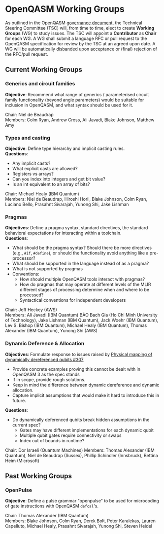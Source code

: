 # OpenQASM Working Groups

As outlined in the OpenQASM [governance document](governance.md), the Technical Steering Committee (TSC)
will, from time to time, elect to create **Working Groups** (WG) to study issues. The TSC will appoint a **Contributor**
as **Chair** for each WG. A WG shall submit a language RFC or pull request to the OpenQASM specification
for review by the TSC at an agreed upon date. A WG will be automatically disbanded upon acceptance or
(final) rejection of the RFC/pull request.

## Current Working Groups

### Generics and circuit families

**Objective**: Recommend what range of generics / parameterised circuit family functionality (beyond angle parameters) would be suitable for inclusion in OpenQASM, and what syntax should be used for it.

Chair: Niel de Beaudrap  
Members: Colm Ryan, Andrew Cross, Ali Javadi, Blake Johnson, Matthew Amy

### Types and casting

**Objective**: Define type hierarchy and implicit casting rules.  
**Questions**:

 * Any implicit casts?
 * What explicit casts are allowed?
 * Registers vs arrays?
 * Can you index into integers and get bit value?
 * Is an int equivalent to an array of bits?

Chair: Michael Healy (IBM Quantum)  
Members: Niel de Beaudrap, Hiroshi Horii, Blake Johnson, Colm Ryan, Luciano Bello, Prasahnt Sivarajah, Yunong Shi, Jake Lishman

### Pragmas


**Objectives**: Define a pragma syntax, standard directives, the standard behavioral expectations for interacting within a toolchain.  
**Questions**:

 * What should be the pragma syntax? Should there be more directives (e.g., `#if`, `#define`), or should the functionality avoid anything like a pre-processor?
 * What should be supported in the language instead of as a pragma?
 * What is not supported by pragmas
 * Conventions:
    * How should multiple OpenQASM tools interact with pragmas?
    * How do pragmas that may operate at different levels of the MLIR different stages of processing determine when and where to be processed?
    * Syntactical conventions for independent developers

Chair: Jeff Heckey (AWS)  
Members: Ali Javadi (IBM Quantum)
BẢO Bach Gia (Ho Chi Minh University of Technology), Jake Lishman (IBM Quantum), Jack Woehr (IBM Quantum), Lev S. Bishop (IBM Quantum), Michael Healy (IBM Quantum), Thomas Alexander (IBM Quantum), Yunong Shi (AWS)

### Dynamic Deference & Allocation

**Objectives**: Formulate response to issues raised by [Physical mapping of dynamically dereferenced qubits #307](https://github.com/Qiskit/openqasm/issues/307)
 * Provide concrete examples proving this cannot be dealt with in OpenQASM 3 as the spec stands
 * If in scope, provide rough solutions.
 * Keep in mind the difference between dynamic dereference and dynamic allocation.
 * Capture implicit assumptions that would make it hard to introduce this in future.

**Questions**:
 * Do dynamically deferenced qubits break hidden assumptions in the current spec?
    * Gates may have different implementations for each dynamic qubit
    * Multiple qubit gates require connectivity or swaps
    * Index out of bounds in runtime?

Chair: Dor Israeli (Quantum Machines)
Members: Thomas Alexander (IBM Quantum), Niel de Beaudrap (Sussex), Phillip Schindler (Innsbruck), Bettina Heim (Microsoft)

## Past Working Groups

### OpenPulse

**Objective**: Define a pulse grammar "openpulse" to be used for microcoding of gate instructions with
OpenQASM `defcal`'s.

Chair: Thomas Alexander (IBM Quantum)  
Members: Blake Johnson, Colm Ryan, Derek Bolt, Peter Karalekas, Lauren Capelluto, Michael Healy, Prasahnt Sivarajah, Yunong Shi, Steven Heidel
